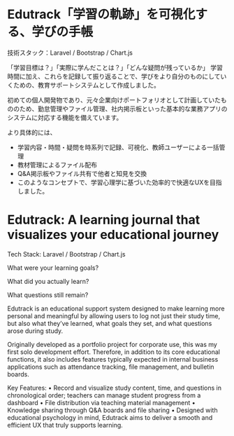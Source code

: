 # Edutrack「学習の軌跡」を可視化する、学びの手帳
技術スタック：Laravel / Bootstrap / Chart.js

「学習目標は？」「実際に学んだことは？」「どんな疑問が残っているか」
学習時間に加え、これらを記録して振り返ることで、学びをより自分のものにしていくための、教育サポートシステムとして作成しました。

初めての個人開発物であり、元々企業向けポートフォリオとして計画していたもののため、勤怠管理やファイル管理、社内掲示板といった基本的な業務アプリのシステムに対応する機能を備えています。

より具体的には、

- 学習内容・時間・疑問を時系列で記録、可視化、教師ユーザーによる一括管理
- 教材管理によるファイル配布
- Q&A掲示板やファイル共有で他者と知見を交換
- このようなコンセプトで、学習心理学に基づいた効率的で快適なUXを目指しました。

# Edutrack: A learning journal that visualizes your educational journey
Tech Stack: Laravel / Bootstrap / Chart.js

What were your learning goals?</p>
What did you actually learn?</p>
What questions still remain?</p>

Edutrack is an educational support system designed to make learning more personal and meaningful by allowing users to log not just their study time, but also what they’ve learned, what goals they set, and what questions arose during study.

Originally developed as a portfolio project for corporate use, this was my first solo development effort. Therefore, in addition to its core educational functions, it also includes features typically expected in internal business applications such as attendance tracking, file management, and bulletin boards.

Key Features:
	•	Record and visualize study content, time, and questions in chronological order; teachers can manage student progress from a dashboard
	•	File distribution via teaching material management
	•	Knowledge sharing through Q&A boards and file sharing
	•	Designed with educational psychology in mind, Edutrack aims to deliver a smooth and efficient UX that truly supports learning.
